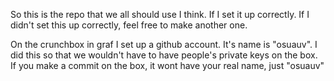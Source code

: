 So this is the repo that we all should use I think. If I set it up correctly.
If I didn't set this up correctly, feel free to make another one.

On the crunchbox in graf I set up a github account. It's name is "osuauv". I did this so that we wouldn't have to have people's private keys on the box. If you make a commit on the box, it wont have your real name, just "osuauv"

